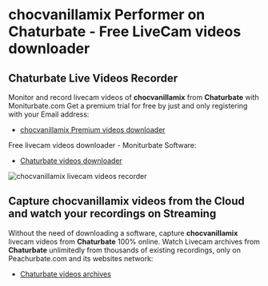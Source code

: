 # chocvanillamix Performer on Chaturbate - Free LiveCam videos downloader

## Chaturbate Live Videos Recorder

Monitor and record livecam videos of **chocvanillamix** from **Chaturbate** with Moniturbate.com
Get a premium trial for free by just and only registering with your Email address:
* [chocvanillamix Premium videos downloader](https://moniturbate.com/request-demo-licence-key.html)

Free livecam videos downloader - Moniturbate Software:
* [Chaturbate videos downloader](https://moniturbate.com/moniturbate-download-software.html)

![chocvanillamix livecam videos recorder](https://peachurnet.com/templates/moniturbate-software.png)


## Capture chocvanillamix videos from the Cloud and watch your recordings on Streaming

Without the need of downloading a software, capture **chocvanillamix** livecam videos from **Chaturbate** 100% online.
Watch Livecam archives from **Chaturbate** unlimitedly from thousands of existing recordings, only on Peachurbate.com and its websites network:
* [Chaturbate videos archives](https://peachurnet.com/)